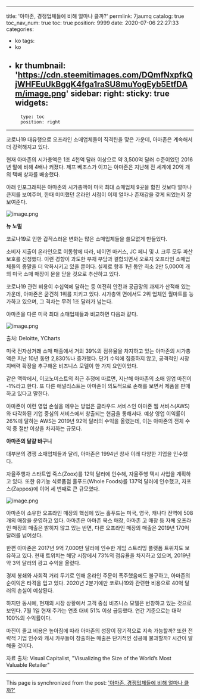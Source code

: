 
---
title: '아마존, 경쟁업체들에 비해 얼마나 클까?'
permlink: 7jaumq
catalog: true
toc_nav_num: true
toc: true
position: 9999
date: 2020-07-06 22:27:33
categories:
- ko
tags:
- ko
- kr
thumbnail: 'https://cdn.steemitimages.com/DQmfNxpfkQjWHFEuUkBggK4fga1raSU8muYogEyb5EtfDAm/image.png'
sidebar:
    right:
        sticky: true
widgets:
    -
        type: toc
        position: right
---


코로나19 대유행으로 오프라인 소매업체들이 직격탄을 맞은 가운데, 아마존은 계속해서 더 강력해지고 있다.

 

현재 아마존의 시가총액은 1조 4천억 달러 이상으로 약 3,500억 달러 수준이었던 2016년 말에 비해 4배나 커졌다. 제프 베조스가 이끄는 아마존은 지난해 전 세계에 20억 개의 택배 상자를 배송했다.

 

아래 인포그래픽은 아마존의 시가총액이 미국 최대 소매업체 9곳을 합친 것보다 얼마나 큰지를 보여주며, 한때 미미했던 온라인 서점이 이제 얼마나 존재감을 갖게 되었는지 잘 보여준다.

![image.png](https://cdn.steemitimages.com/DQmfNxpfkQjWHFEuUkBggK4fga1raSU8muYogEyb5EtfDAm/image.png)

**뉴 노멀**

 

코로나19로 인한 갑작스러운 변화는 많은 소매업체들을 쓸모없게 만들었다.

 

소비자 지출이 온라인으로 이동함에 따라, 네이먼 마커스, JC 페니 및 J. 크루 모두 파산 보호를 신청했다. 이런 경향이 과도한 부채 부담과 결합되면서 오로지 오프라인 소매업체들의 종말을 더 악화시키고 있을 뿐이다. 실제로 향후 1년 동안 최소 2만 5,000여 개의 미국 소매 매장이 문을 닫을 것으로 추산하고 있다.

 

코로나19 관련 비용이 수십억에 달하는 등 여전히 안전과 공급망의 과제가 산적해 있는 가운데, 아마존은 굳건히 1위를 지키고 있다. 시가총액 면에서도 2위 업체인 월마트를 능가하고 있으며, 그 격차는 무려 1조 달러가 넘는다.

 

아마존을 다른 미국 최대 소매업체들과 비교하면 다음과 같다. 

![image.png](https://cdn.steemitimages.com/DQmPBmq49H9rcz7Q7thCbJHeYNqXUMMgQNdBY3gXnAnVufH/image.png)

출처: Deloitte, YCharts

 

미국 전자상거래 소매 매출에서 거의 39%의 점유율을 차지하고 있는 아마존의 시가총액은 지난 10년 동안 2,830%나 증가했다. 단기 수익에 집중하지 않고, 공격적인 시장 지배력 확장을 추구해온 비즈니스 모델이 한 가지 요인이었다.

 

같은 맥락에서, 이코노미스트의 최근 추정에 따르면, 지난해 아마존의 소매 영업 마진이 -1%라고 한다. 또 다른 애널리스트는 아마존이 의도적으로 손해를 보면서 제품을 판매하고 있다고 말한다.

 

아마존이 이런 영업 손실을 메우는 방법은 클라우드 서비스인 아마존 웹 서비스(AWS)와 다각화된 기업 중심의 서비스에서 창출되는 현금을 통해서다. 예상 영업 이익률이 26%에 달하는 AWS는 2019년 92억 달러의 수익을 올렸는데, 이는 아마존의 전체 수익 중 절반 이상을 차지하는 규모다.

 

**아마존의 달걀 바구니**

 

대부분의 경쟁 소매업체들과 달리, 아마존은 1994년 창사 이래 다양한 기업을 인수했다.

 

자율주행차 스타트업 죽스(Zoox)를 12억 달러에 인수해, 자율주행 택시 사업을 계획하고 있다. 또한 유기농 식료품점 홀푸드(Whole Foods)를 137억 달러에 인수했고, 자포스(Zappos)에 이어 세 번째로 큰 규모였다.

![image.png](https://cdn.steemitimages.com/DQme2ojBQ5D5AzhaUm1xNaTYE7JawNUtYYJHHsRLCXAheET/image.png)

아마존이 소유한 오프라인 매장의 핵심에 있는 홀푸드는 미국, 영국, 캐나다 전역에 508개의 매장을 운영하고 있다. 아마존은 아마존 북스 매장, 아마존 고 매장 등 자체 오프라인 매장의 매출은 밝히지 않고 있는 반면, 다른 오프라인 매장의 매출은 2019년 170억 달러를 넘어섰다.

 

한편 아마존은 2017년 9억 7,000만 달러에 인수한 게임 스트리밍 플랫폼 트위치도 보유하고 있다. 현재 트위치는 해당 시장에서 73%의 점유율을 차지하고 있으며, 2019년 약 3억 달러의 광고 수익을 올렸다.

 

경제 봉쇄와 사회적 거리 두기로 인해 온라인 주문이 폭주했음에도 불구하고, 아마존의 순이익은 타격을 입고 있다. 2020년 2분기에만 코로나19와 관련한 비용으로 40억 달러의 손실이 예상된다.

 

하지만 동시에, 현재의 시장 상황에서 고객 중심 비즈니스 모델은 번창하고 있는 것으로 보인다. 7월 1일 현재 주가는 연초 대비 51% 이상 급등했다. 연간 기준으로는 대략 100%의 수익률이다.

 

마진이 줄고 비용은 높아짐에 따라 아마존의 성장이 장기적으로 지속 가능할까? 또한 전략적 기업 인수와 캐시 카우들이 창출하는 매출은 단기적인 성공에 불과할까? 시간이 말해줄 것이다.

 

자료 출처: Visual Capitalist, "Visualizing the Size of the World’s Most Valuable Retailer"

- - -

This page is synchronized from the post: ['아마존, 경쟁업체들에 비해 얼마나 클까?'](https://steemit.com/@pius.pius/7jaumq)
